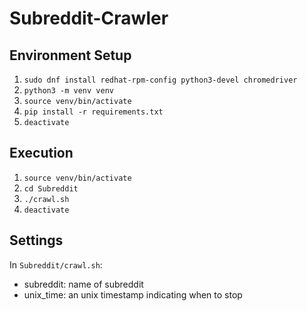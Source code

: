 # Subreddit-Crawler

## Environment Setup

1.	`sudo dnf install redhat-rpm-config python3-devel chromedriver`
2.	`python3 -m venv venv`
3.	`source venv/bin/activate`
4.	`pip install -r requirements.txt`
5.	`deactivate`

## Execution

1.	`source venv/bin/activate`
2.	`cd Subreddit`
3.	`./crawl.sh`
4.	`deactivate`

## Settings

In `Subreddit/crawl.sh`:
-	subreddit: name of subreddit
-	unix_time: an unix timestamp indicating when to stop
